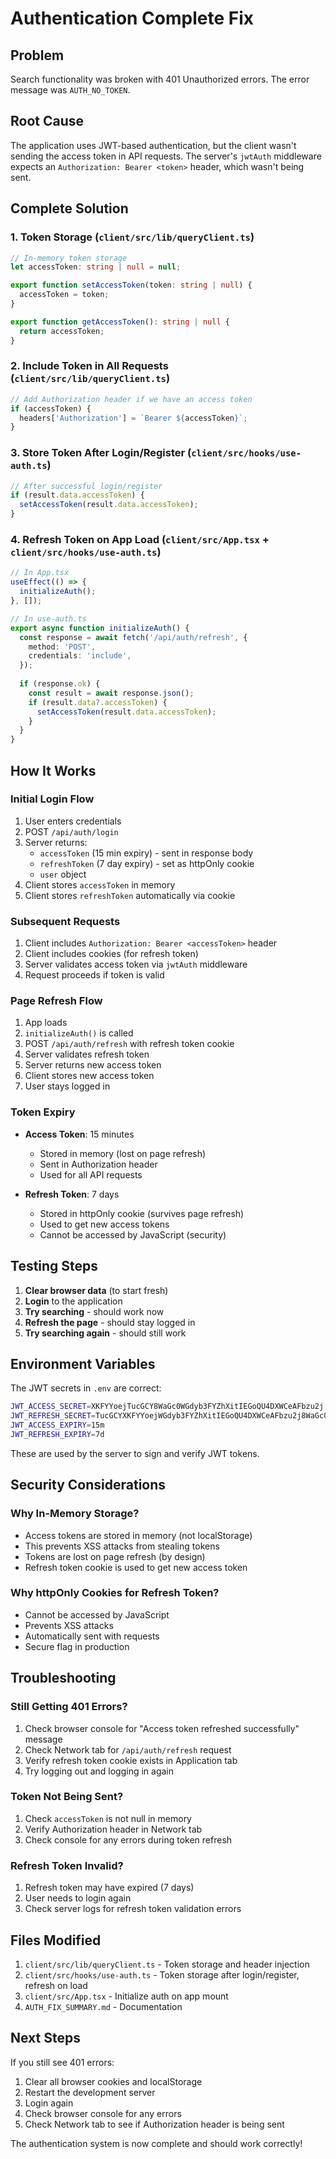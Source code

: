 # Authentication Complete Fix

## Problem
Search functionality was broken with 401 Unauthorized errors. The error message was `AUTH_NO_TOKEN`.

## Root Cause
The application uses JWT-based authentication, but the client wasn't sending the access token in API requests. The server's `jwtAuth` middleware expects an `Authorization: Bearer <token>` header, which wasn't being sent.

## Complete Solution

### 1. Token Storage (`client/src/lib/queryClient.ts`)
```typescript
// In-memory token storage
let accessToken: string | null = null;

export function setAccessToken(token: string | null) {
  accessToken = token;
}

export function getAccessToken(): string | null {
  return accessToken;
}
```

### 2. Include Token in All Requests (`client/src/lib/queryClient.ts`)
```typescript
// Add Authorization header if we have an access token
if (accessToken) {
  headers['Authorization'] = `Bearer ${accessToken}`;
}
```

### 3. Store Token After Login/Register (`client/src/hooks/use-auth.ts`)
```typescript
// After successful login/register
if (result.data.accessToken) {
  setAccessToken(result.data.accessToken);
}
```

### 4. Refresh Token on App Load (`client/src/App.tsx` + `client/src/hooks/use-auth.ts`)
```typescript
// In App.tsx
useEffect(() => {
  initializeAuth();
}, []);

// In use-auth.ts
export async function initializeAuth() {
  const response = await fetch('/api/auth/refresh', {
    method: 'POST',
    credentials: 'include',
  });
  
  if (response.ok) {
    const result = await response.json();
    if (result.data?.accessToken) {
      setAccessToken(result.data.accessToken);
    }
  }
}
```

## How It Works

### Initial Login Flow
1. User enters credentials
2. POST `/api/auth/login`
3. Server returns:
   - `accessToken` (15 min expiry) - sent in response body
   - `refreshToken` (7 day expiry) - set as httpOnly cookie
   - `user` object
4. Client stores `accessToken` in memory
5. Client stores `refreshToken` automatically via cookie

### Subsequent Requests
1. Client includes `Authorization: Bearer <accessToken>` header
2. Client includes cookies (for refresh token)
3. Server validates access token via `jwtAuth` middleware
4. Request proceeds if token is valid

### Page Refresh Flow
1. App loads
2. `initializeAuth()` is called
3. POST `/api/auth/refresh` with refresh token cookie
4. Server validates refresh token
5. Server returns new access token
6. Client stores new access token
7. User stays logged in

### Token Expiry
- **Access Token**: 15 minutes
  - Stored in memory (lost on page refresh)
  - Sent in Authorization header
  - Used for all API requests
  
- **Refresh Token**: 7 days
  - Stored in httpOnly cookie (survives page refresh)
  - Used to get new access tokens
  - Cannot be accessed by JavaScript (security)

## Testing Steps

1. **Clear browser data** (to start fresh)
2. **Login** to the application
3. **Try searching** - should work now
4. **Refresh the page** - should stay logged in
5. **Try searching again** - should still work

## Environment Variables

The JWT secrets in `.env` are correct:
```bash
JWT_ACCESS_SECRET=XKFYYoejTucGCY8WaGc0WGdyb3FYZhXitIEGoQU4DXWCeAFbzu2j
JWT_REFRESH_SECRET=TucGCYXKFYYoejWGdyb3FYZhXitIEGoQU4DXWCeAFbzu2j8WaGc0
JWT_ACCESS_EXPIRY=15m
JWT_REFRESH_EXPIRY=7d
```

These are used by the server to sign and verify JWT tokens.

## Security Considerations

### Why In-Memory Storage?
- Access tokens are stored in memory (not localStorage)
- This prevents XSS attacks from stealing tokens
- Tokens are lost on page refresh (by design)
- Refresh token cookie is used to get new access token

### Why httpOnly Cookies for Refresh Token?
- Cannot be accessed by JavaScript
- Prevents XSS attacks
- Automatically sent with requests
- Secure flag in production

## Troubleshooting

### Still Getting 401 Errors?
1. Check browser console for "Access token refreshed successfully" message
2. Check Network tab for `/api/auth/refresh` request
3. Verify refresh token cookie exists in Application tab
4. Try logging out and logging in again

### Token Not Being Sent?
1. Check `accessToken` is not null in memory
2. Verify Authorization header in Network tab
3. Check console for any errors during token refresh

### Refresh Token Invalid?
1. Refresh token may have expired (7 days)
2. User needs to login again
3. Check server logs for refresh token validation errors

## Files Modified

1. `client/src/lib/queryClient.ts` - Token storage and header injection
2. `client/src/hooks/use-auth.ts` - Token storage after login/register, refresh on load
3. `client/src/App.tsx` - Initialize auth on app mount
4. `AUTH_FIX_SUMMARY.md` - Documentation

## Next Steps

If you still see 401 errors:
1. Clear all browser cookies and localStorage
2. Restart the development server
3. Login again
4. Check browser console for any errors
5. Check Network tab to see if Authorization header is being sent

The authentication system is now complete and should work correctly!
